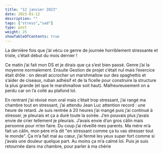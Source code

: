 ```yaml
---
title: "12 janvier 2023"
date: 2023-01-12
description: ""
tags: ["stress","sad"]
type: post
weight: 25
showTableOfContents: true
---
```


La dernière fois que j’ai vécu ce genre de journée horriblement stressante et triste, c’était début du mois dernier !

Ce matin j’ai fait mon DS et je dirais que ça s’est bien passé. Genre j’ai la moyenne normalement. Ensuite Gestion de projet c’était nul mais l’exercice était drôle : on devait accrocher un marshmallow sur des spaghettis et s’aider de ciseaux, ruban adhésif et de la ficelle pour construire la structure la plus grande (et que le marshmallow soit haut). Malheureusement on a perdu car on l’a collé au plafond lol.

En rentrant j’ai révisé mon oral mais c’était trop stressant, j’ai rangé ma chambre tout en stressant, j’ai attendu Jean Luc attention record : une heure de retard. Je suis rentrée à 20 heures j’ai mangé puis j’ai continué à stresser, je pleurais et ça a duré toute la soirée. J’en pouvais plus j’avais envie de crier tellement je pleurais. J’avais envie d’un gros câlin mais personne pour m’en faire. Du coup j’ai réveillé mes parents. Ma mère m’a fait un câlin, mon père m’a dit "en stressant comme ça tu vas stresser tout le monde". Ça m’a fait mal au cœur, j’ai fermé les yeux super fort comme si j’avais une douleur quelque part. Au moins ça m’a calmé lol. Puis je suis retournée dans ma chambre, pour parler à ma chérie